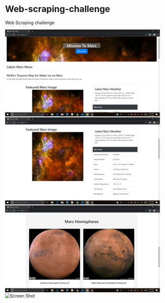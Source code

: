 # Web-scraping-challenge
Web Scraping challenge

![Screen Shot](screenshot4.png)
![Screen Shot](screenshot3.png)
![Screen Shot](screenshot2.png)
![Screen Shot](screenshot1.png)
